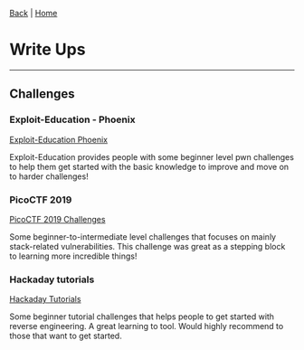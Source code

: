 [Back](WriteUpFrontPage.md) | [Home](../index.md)

# Write Ups
---

## Challenges

### Exploit-Education - Phoenix
[Exploit-Education Phoenix](exploiteducationphoenixwriteup.md)

Exploit-Education provides people with some beginner level pwn challenges to help them get started with the basic knowledge to improve and move on to harder challenges!

### PicoCTF 2019
[PicoCTF 2019 Challenges](PicoFrontPage.md)

Some beginner-to-intermediate level challenges that focuses on mainly stack-related vulnerabilities. This challenge was great as a stepping block to learning more incredible things!

### Hackaday tutorials
[Hackaday Tutorials](hackadaytutorialstuff/hackadaytutorialwriteups.md)

Some beginner tutorial challenges that helps people to get started with reverse engineering. A great learning to tool. Would
highly recommend to those that want to get started.

